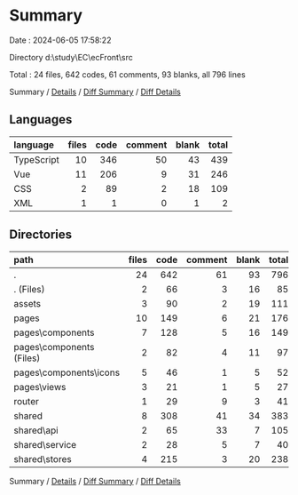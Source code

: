 # Summary

Date : 2024-06-05 17:58:22

Directory d:\\study\\EC\\ecFront\\src

Total : 24 files,  642 codes, 61 comments, 93 blanks, all 796 lines

Summary / [Details](details.md) / [Diff Summary](diff.md) / [Diff Details](diff-details.md)

## Languages
| language | files | code | comment | blank | total |
| :--- | ---: | ---: | ---: | ---: | ---: |
| TypeScript | 10 | 346 | 50 | 43 | 439 |
| Vue | 11 | 206 | 9 | 31 | 246 |
| CSS | 2 | 89 | 2 | 18 | 109 |
| XML | 1 | 1 | 0 | 1 | 2 |

## Directories
| path | files | code | comment | blank | total |
| :--- | ---: | ---: | ---: | ---: | ---: |
| . | 24 | 642 | 61 | 93 | 796 |
| . (Files) | 2 | 66 | 3 | 16 | 85 |
| assets | 3 | 90 | 2 | 19 | 111 |
| pages | 10 | 149 | 6 | 21 | 176 |
| pages\\components | 7 | 128 | 5 | 16 | 149 |
| pages\\components (Files) | 2 | 82 | 4 | 11 | 97 |
| pages\\components\\icons | 5 | 46 | 1 | 5 | 52 |
| pages\\views | 3 | 21 | 1 | 5 | 27 |
| router | 1 | 29 | 9 | 3 | 41 |
| shared | 8 | 308 | 41 | 34 | 383 |
| shared\\api | 2 | 65 | 33 | 7 | 105 |
| shared\\service | 2 | 28 | 5 | 7 | 40 |
| shared\\stores | 4 | 215 | 3 | 20 | 238 |

Summary / [Details](details.md) / [Diff Summary](diff.md) / [Diff Details](diff-details.md)